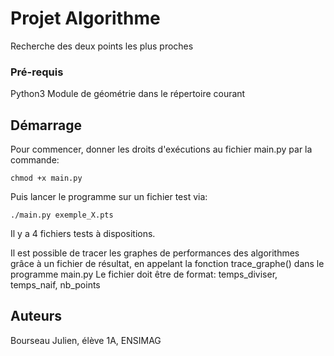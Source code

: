 # Projet Algorithme


Recherche des deux points les plus proches


### Pré-requis

Python3
Module de géométrie dans le répertoire courant


## Démarrage
Pour commencer, donner les droits d'exécutions au fichier main.py par la commande:
```
chmod +x main.py
```
Puis lancer le programme sur un fichier test via:
```
./main.py exemple_X.pts
```
Il y a 4 fichiers tests à dispositions.

Il est possible de tracer les graphes de performances des algorithmes grâce à un fichier de résultat, en appelant la fonction trace_graphe() dans le programme main.py 
Le fichier doit être de format: temps_diviser, temps_naif, nb_points

## Auteurs
Bourseau Julien, élève 1A, ENSIMAG
